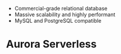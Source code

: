 
* Commercial-grade relational database
* Massive scalability and highly performant
* MySQL and PostgreSQL compatible

# Aurora Serverless
